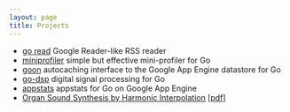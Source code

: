 ```yaml
---
layout: page
title: Projects
---
```


* [go read](https://www.goread.io/) Google Reader-like RSS reader
* [miniprofiler](https://github.com/MiniProfiler/go) simple but effective mini-profiler for Go
* [goon](https://github.com/mjibson/goon) autocaching interface to the Google App Engine datastore for Go
* [go-dsp](https://github.com/mjibson/go-dsp) digital signal processing for Go
* [appstats](https://github.com/mjibson/appstats) appstats for Go on Google App Engine
* [Organ Sound Synthesis by Harmonic Interpolation](/pubs/schalmei) [[pdf](/pubs/schalmei/schalmei.pdf)]
